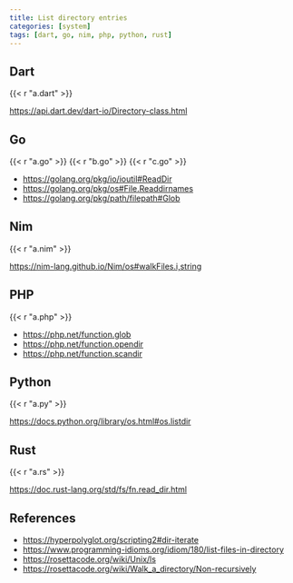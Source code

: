 ```yaml
---
title: List directory entries
categories: [system]
tags: [dart, go, nim, php, python, rust]
---
```


## Dart

{{< r "a.dart" >}}

<https://api.dart.dev/dart-io/Directory-class.html>

## Go

{{< r "a.go" >}}
{{< r "b.go" >}}
{{< r "c.go" >}}

- <https://golang.org/pkg/io/ioutil#ReadDir>
- <https://golang.org/pkg/os#File.Readdirnames>
- <https://golang.org/pkg/path/filepath#Glob>

## Nim

{{< r "a.nim" >}}

<https://nim-lang.github.io/Nim/os#walkFiles.i,string>

## PHP

{{< r "a.php" >}}

- <https://php.net/function.glob>
- <https://php.net/function.opendir>
- <https://php.net/function.scandir>

## Python

{{< r "a.py" >}}

<https://docs.python.org/library/os.html#os.listdir>

## Rust

{{< r "a.rs" >}}

<https://doc.rust-lang.org/std/fs/fn.read_dir.html>

## References

- <https://hyperpolyglot.org/scripting2#dir-iterate>
- <https://www.programming-idioms.org/idiom/180/list-files-in-directory>
- <https://rosettacode.org/wiki/Unix/ls>
- <https://rosettacode.org/wiki/Walk_a_directory/Non-recursively>
